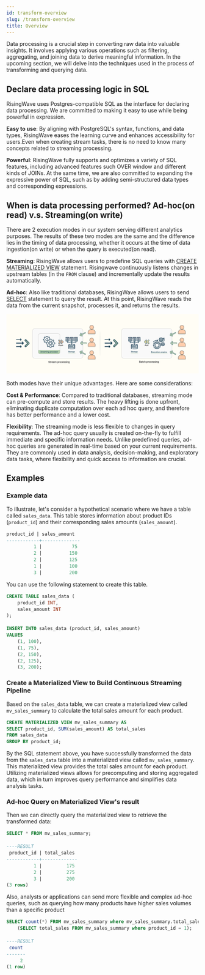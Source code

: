 ```yaml
---
id: transform-overview
slug: /transform-overview
title: Overview
---
```

<head>
  <link rel="canonical" href="https://docs.risingwave.com/docs/current/transform-overview/" />
</head>

Data processing is a crucial step in converting raw data into valuable insights. It involves applying various operations such as filtering, aggregating, and joining data to derive meaningful information. In the upcoming section, we will delve into the techniques used in the process of transforming and querying data.

## Declare data processing logic in SQL

RisingWave uses Postgres-compatible SQL as the interface for declaring data processing. We are committed to making it easy to use while being powerful in expression.

**Easy to use**: By aligning with PostgreSQL's syntax, functions, and data types, RisingWave eases the learning curve and enhances accessibility for users.Even when creating stream tasks, there is no need to know many concepts related to streaming processing.

**Powerful**: RisingWave fully supports and optimizes a variety of SQL features, including advanced features such OVER window and different kinds of JOINs. At the same time, we are also committed to expanding the expressive power of SQL, such as by adding semi-structured data types and corresponding expressions.

## When is data processing performed? Ad-hoc(on read) v.s. Streaming(on write)

There are 2 execution modes in our system serving different analytics purposes. The results of these two modes are the same and the difference lies in the timing of data processing, whether it occurs at the time of data ingestion(on write) or when the query is executed(on read).

**Streaming**: RisingWave allows users to predefine SQL queries with [CREATE MATERIALIZED VIEW](sql/commands/sql-create-mv.md) statement. Risingwave continuously listens changes in upstream tables (in the `FROM` clause) and incrementally update the results automatically.

**Ad-hoc**: Also like traditional databases, RisingWave allows users to send [SELECT](/sql/commands/sql-select.md) statement to query the result. At this point, RisingWave reads the data from the current snapshot, processes it, and returns the results.

![Stream processing v.s. batch processing](../images/stream_processing_vs_batch_processing.png)

Both modes have their unique advantages. Here are some considerations:

**Cost & Performance**: Compared to traditional databases, streaming mode can pre-compute and store results. The heavy lifting is done upfront, eliminating duplicate computation over each ad hoc query, and therefore has better performance and a lower cost.

**Flexibility**: The streaming mode is less flexible to changes in query requirements. The ad-hoc query usually is created on-the-fly to fulfill immediate and specific information needs. Unlike predefined queries, ad-hoc queries are generated in real-time based on your current requirements. They are commonly used in data analysis, decision-making, and exploratory data tasks, where flexibility and quick access to information are crucial.

## Examples

### Example data

To illustrate, let's consider a hypothetical scenario where we have a table called `sales_data`. This table stores information about product IDs (`product_id`) and their corresponding sales amounts (`sales_amount`).

```sql title="sales_data"
product_id | sales_amount 
------------+--------------
          1 |           75
          2 |          150
          2 |          125
          1 |          100
          3 |          200
```

You can use the following statement to create this table.

```sql
CREATE TABLE sales_data (
    product_id INT,
    sales_amount INT
);

INSERT INTO sales_data (product_id, sales_amount) 
VALUES 
    (1, 100),
    (1, 75),
    (2, 150),
    (2, 125),
    (3, 200);
```

### Create a Materialized View to Build Continuous Streaming Pipeline

Based on the `sales_data` table, we can create a materialized view called `mv_sales_summary` to calculate the total sales amount for each product.

```sql
CREATE MATERIALIZED VIEW mv_sales_summary AS
SELECT product_id, SUM(sales_amount) AS total_sales
FROM sales_data
GROUP BY product_id;
```

By the SQL statement above, you have successfully transformed the data from the `sales_data` table into a materialized view called `mv_sales_summary`. This materialized view provides the total sales amount for each product. Utilizing materialized views allows for precomputing and storing aggregated data, which in turn improves query performance and simplifies data analysis tasks.

### Ad-hoc Query on Materialized View's result

Then we can directly query the materialized view to retrieve the transformed data:

```sql
SELECT * FROM mv_sales_summary;

----RESULT
 product_id | total_sales 
------------+-------------
          1 |         175
          2 |         275
          3 |         200
(3 rows)
```

Also, analysts or applications can send more flexible and complex ad-hoc queries, such as querying how many products have higher sales volumes than a specific product

```sql
SELECT count(*) FROM mv_sales_summary where mv_sales_summary.total_sales >
    (SELECT total_sales FROM mv_sales_summary where product_id = 1);

----RESULT
 count
-------
     2
(1 row)
```